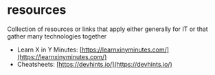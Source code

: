 # resources

Collection of resources or links that apply either generally for IT or that gather many technologies together

- Learn X in Y Minutes: [https://learnxinyminutes.com/](https://learnxinyminutes.com/)
- Cheatsheets: [https://devhints.io/](https://devhints.io/)
